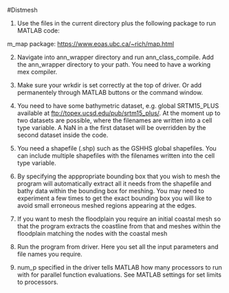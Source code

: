 #Distmesh
1. Use the files in the current directory plus the following package to run MATLAB code:

  m_map package: https://www.eoas.ubc.ca/~rich/map.html

2. Navigate into ann_wrapper directory and run ann_class_compile. Add the ann_wrapper directory to your path. You need to have a working mex compiler. 
  
3. Make sure your wrkdir is set correctly at the top of driver. Or add permanentely through MATLAB buttons or the command window.
  
4. You need to have some bathymetric dataset, e.g. global SRTM15_PLUS available at ftp://topex.ucsd.edu/pub/srtm15_plus/.
   At the moment up to two datasets are possible, where the filenames are written into a cell type variable. A NaN in a the first dataset will be overridden by the second dataset inside the code. 

5. You need a shapefile (.shp) such as the GSHHS global shapefiles. You can include multiple shapefiles with the filenames written into the cell type variable. 
   
6. By specifying the apppropriate bounding box that you wish to mesh the program will automatically extract all it needs from the shapefile and bathy data within the bounding box for meshing.
   You may need to experiment a few times to get the exact bounding box you will like to avoid small erroneous meshed regions appearing at the edges.

7. If you want to mesh the floodplain you require an initial coastal mesh so that the program extracts the coastline from that and meshes within the floodplain matching the nodes with the coastal mesh

8. Run the program from driver. Here you set all the input parameters and file names you require.  

9. num_p specified in the driver tells MATLAB how many processors to run with for parallel function evaluations. See MATLAB settings for set limits to processors. 
